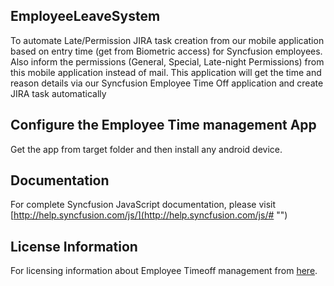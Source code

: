 ## EmployeeLeaveSystem

To automate Late/Permission JIRA task creation from our mobile application based on entry time (get from Biometric access) for Syncfusion employees.  Also inform the permissions (General, Special, Late-night Permissions) from this mobile application instead of mail. This application will get the time and reason details via our Syncfusion Employee Time Off application and create JIRA task automatically

## Configure the Employee Time management App

Get the app from target folder and then install any android device.


## Documentation

For complete Syncfusion JavaScript documentation, please visit [http://help.syncfusion.com/js/](http://help.syncfusion.com/js/# "")

## License Information

For licensing information about Employee Timeoff management from [here](https://www.apache.org/licenses/LICENSE-2.0).

